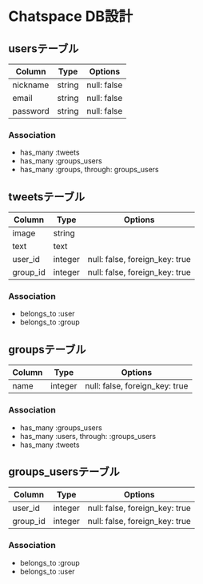 # Chatspace DB設計

## usersテーブル
|Column|Type|Options|
|------|----|-------|
|nickname|string|null: false|
|email|string|null: false|
|password|string|null: false|

### Association
- has_many :tweets
- has_many :groups_users
- has_many :groups,  through:  groups_users

 ## tweetsテーブル
|Column|Type|Options|
|------|----|-------|
|image|string||
|text|text||
|user_id|integer|null: false, foreign_key: true|
|group_id|integer|null: false, foreign_key: true|

### Association
- belongs_to :user
- belongs_to :group

## groupsテーブル
|Column|Type|Options|
|------|----|-------|
|name|integer|null: false, foreign_key: true|

### Association
- has_many :groups_users
- has_many :users,  through:  :groups_users
- has_many :tweets

## groups_usersテーブル

|Column|Type|Options|
|------|----|-------|
|user_id|integer|null: false, foreign_key: true|
|group_id|integer|null: false, foreign_key: true|

### Association
- belongs_to :group
- belongs_to :user